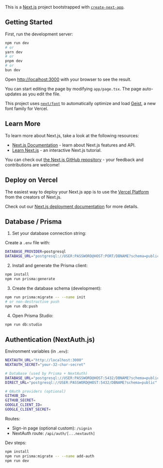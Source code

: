 This is a [Next.js](https://nextjs.org) project bootstrapped with [`create-next-app`](https://nextjs.org/docs/app/api-reference/cli/create-next-app).

## Getting Started

First, run the development server:

```bash
npm run dev
# or
yarn dev
# or
pnpm dev
# or
bun dev
```

Open [http://localhost:3000](http://localhost:3000) with your browser to see the result.

You can start editing the page by modifying `app/page.tsx`. The page auto-updates as you edit the file.

This project uses [`next/font`](https://nextjs.org/docs/app/building-your-application/optimizing/fonts) to automatically optimize and load [Geist](https://vercel.com/font), a new font family for Vercel.

## Learn More

To learn more about Next.js, take a look at the following resources:

- [Next.js Documentation](https://nextjs.org/docs) - learn about Next.js features and API.
- [Learn Next.js](https://nextjs.org/learn) - an interactive Next.js tutorial.

You can check out [the Next.js GitHub repository](https://github.com/vercel/next.js) - your feedback and contributions are welcome!

## Deploy on Vercel

The easiest way to deploy your Next.js app is to use the [Vercel Platform](https://vercel.com/new?utm_medium=default-template&filter=next.js&utm_source=create-next-app&utm_campaign=create-next-app-readme) from the creators of Next.js.

Check out our [Next.js deployment documentation](https://nextjs.org/docs/app/building-your-application/deploying) for more details.

## Database / Prisma

1) Set your database connection string:

Create a `.env` file with:

```bash
DATABASE_PROVIDER=postgresql
DATABASE_URL="postgresql://USER:PASSWORD@HOST:PORT/DBNAME?schema=public"
```

2) Install and generate the Prisma client:

```bash
npm install
npm run prisma:generate
```

3) Create the database schema (development):

```bash
npm run prisma:migrate -- --name init
# or non-destructive push
npm run db:push
```

4) Open Prisma Studio:

```bash
npm run db:studio
```

## Authentication (NextAuth.js)

Environment variables (in `.env`):

```bash
NEXTAUTH_URL="http://localhost:3000"
NEXTAUTH_SECRET="your-32-char-secret"

# Database (used by Prisma + NextAuth)
DATABASE_URL="postgresql://USER:PASSWORD@HOST:5432/DBNAME?schema=public"
DIRECT_URL="postgresql://USER:PASSWORD@HOST:5432/DBNAME?schema=public"

# OAuth providers (optional)
GITHUB_ID=
GITHUB_SECRET=
GOOGLE_CLIENT_ID=
GOOGLE_CLIENT_SECRET=
```

Routes:

- Sign-in page (optional custom): `/signin`
- NextAuth route: `/api/auth/[...nextauth]`

Dev steps:

```bash
npm install
npm run prisma:migrate -- --name add-auth
npm run dev
```
